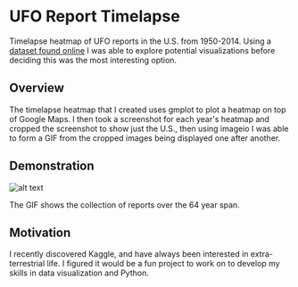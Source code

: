 # UFO Report Timelapse
Timelapse heatmap of UFO reports in the U.S. from 1950-2014. Using a [dataset found online](https://www.kaggle.com/NUFORC/ufo-sightings) I was able to explore potential visualizations before deciding this was the most interesting option.
## Overview
The timelapse heatmap that I created uses gmplot to plot a heatmap on top of Google Maps. I then took a screenshot for each year's heatmap and cropped the screenshot to show just the U.S., then using imageio I was able to form a GIF from the cropped images being displayed one after another.
## Demonstration
![alt text](https://media.giphy.com/media/l378A34aGcEQtZ1Yc/giphy.gif "UFO report timelapse")

The GIF shows the collection of reports over the 64 year span.
## Motivation
I recently discovered Kaggle, and have always been interested in extra-terrestrial life. I figured it would be a fun project to work on to develop my skills in data visualization and Python.
